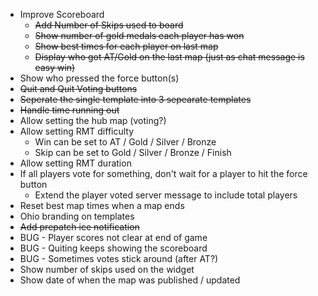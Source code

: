 ﻿- Improve Scoreboard
  - ~~Add Number of Skips used to board~~
  - ~~Show number of gold medals each player has won~~
  - ~~Show best times for each player on last map~~
  - ~~Display who got AT/Gold on the last map (just as chat message is easy win)~~
- Show who pressed the force button(s)
- ~~Quit and Quit Voting buttons~~
- ~~Seperate the single template into 3 sepearate templates~~
- ~~Handle time running out~~
- Allow setting the hub map (voting?)
- Allow setting RMT difficulty
  - Win can be set to AT / Gold / Silver / Bronze
  - Skip can be set to Gold / Silver / Bronze / Finish
- Allow setting RMT duration 
- If all players vote for something, don't wait for a player to hit the force button
  - Extend the player voted server message to include total players
- Reset best map times when a map ends
- Ohio branding on templates
- ~~Add prepatch ice notification~~
- BUG - Player scores not clear at end of game
- BUG - Quiting keeps showing the scoreboard
- BUG - Sometimes votes stick around (after AT?)
- Show number of skips used on the widget
- Show date of when the map was published / updated